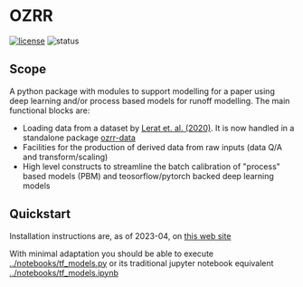 # OZRR

[![license](https://img.shields.io/badge/license-BSD-blue.svg)](https://github.com/csiro-hydroinformatics/monthly-lstm-runoff/blob/master/LICENSE) ![status](https://img.shields.io/badge/status-beta-orange.svg)

## Scope

A python package with modules to support modelling for a paper using deep learning and/or process based models for runoff modelling. The main functional blocks are:

* Loading data from a dataset by [Lerat et. al. (2020)](https://doi.org/10.1016/j.jhydrol.2020.125129). It is now handled in a standalone package [ozrr-data](https://github.com/csiro-hydroinformatics/ozrr-data)
* Facilities for the production of derived data from raw inputs (data Q/A and transform/scaling)
* High level constructs to streamline the batch calibration of "process" based models (PBM) and teosorflow/pytorch backed deep learning models

## Quickstart

Installation instructions are, as of 2023-04, on [this web site](https://csiro-hydroinformatics.github.io/monthly-lstm-runoff/)

With minimal adaptation you should be able to execute  [../notebooks/tf_models.py](../notebooks/tf_models.py) or its traditional jupyter notebook equivalent [../notebooks/tf_models.ipynb](../notebooks/tf_models.ipynb)